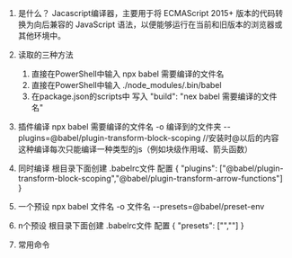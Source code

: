 1. 是什么？   Jacascript编译器，主要用于将 ECMAScript 2015+ 版本的代码转换为向后兼容的 JavaScript 语法，以便能够运行在当前和旧版本的浏览器或其他环境中。
2. 读取的三种方法 
    1. 直接在PowerShell中输入 npx babel 需要编译的文件名
    2. 直接在PowerShell中输入 ./node_modules/.bin/babel 
    3. 在package.json的scripts中   写入 "build": "nex babel 需要编译的文件名"
3. 插件编译
    npx babel 需要编译的文件名 -o 编译到的文件夹  --plugins=@babel/plugin-transform-block-scoping    //安装时@以后的内容
    这种编译每次只能编译一种类型的js（例如块级作用域、箭头函数）
4. 同时编译
    根目录下面创建  .babelrc文件  配置
    {
    "plugins": ["@babel/plugin-transform-block-scoping","@babel/plugin-transform-arrow-functions"]
    }

5. 一个预设
   npx babel 文件名 -o 文件名 --presets=@babel/preset-env

6. n个预设
     根目录下面创建  .babelrc文件  配置
    {
    "presets": ["",""]
    }

7. 常用命令